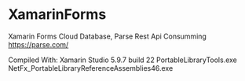 # XamarinForms

Xamarin Forms Cloud Database, 
Parse Rest Api Consumming https://parse.com/

Compiled With:
Xamarin Studio 5.9.7 build 22
PortableLibraryTools.exe
NetFx_PortableLibraryReferenceAssemblies46.exe
